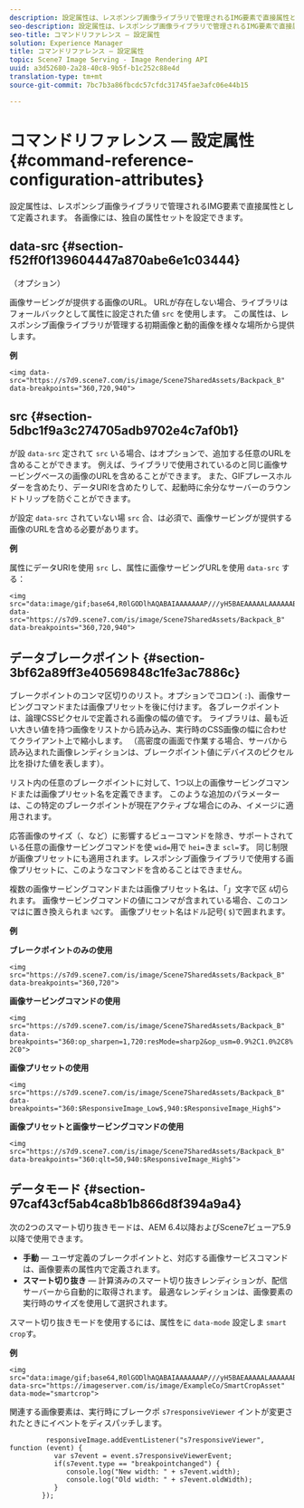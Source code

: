 ```yaml
---
description: 設定属性は、レスポンシブ画像ライブラリで管理されるIMG要素で直接属性として定義されます。 各画像には、独自の属性セットを設定できます。
seo-description: 設定属性は、レスポンシブ画像ライブラリで管理されるIMG要素で直接属性として定義されます。 各画像には、独自の属性セットを設定できます。
seo-title: コマンドリファレンス — 設定属性
solution: Experience Manager
title: コマンドリファレンス — 設定属性
topic: Scene7 Image Serving - Image Rendering API
uuid: a3d52680-2a28-40c8-9b5f-b1c252c88e4d
translation-type: tm+mt
source-git-commit: 7bc7b3a86fbcdc57cfdc31745fae3afc06e44b15

---
```



# コマンドリファレンス — 設定属性{#command-reference-configuration-attributes}

設定属性は、レスポンシブ画像ライブラリで管理されるIMG要素で直接属性として定義されます。 各画像には、独自の属性セットを設定できます。

## data-src {#section-f52ff0f139604447a870abe6e1c03444}

（オプション）

画像サービングが提供する画像のURL。 URLが存在しない場合、ライブラリはフォールバックとして属性に設定された値 `src` を使用します。 この属性は、レスポンシブ画像ライブラリが管理する初期画像と動的画像を様々な場所から提供します。

**例**

```
<img data-src="https://s7d9.scene7.com/is/image/Scene7SharedAssets/Backpack_B" data-breakpoints="360,720,940">
```

## src {#section-5dbc1f9a3c274705adb9702e4c7af0b1}

が設 `data-src` 定されて `src` いる場合、はオプションで、追加する任意のURLを含めることができます。 例えば、ライブラリで使用されているのと同じ画像サービングベースの画像のURLを含めることができます。 また、GIFプレースホルダーを含めたり、データURIを含めたりして、起動時に余分なサーバーのラウンドトリップを防ぐことができます。

が設定 `data-src` されていない場 `src` 合、は必須で、画像サービングが提供する画像のURLを含める必要があります。

**例**

属性にデータURIを使用 `src` し、属性に画像サービングURLを使用 `data-src` する：

```
<img src="data:image/gif;base64,R0lGODlhAQABAIAAAAAAAP///yH5BAEAAAAALAAAAAABAAEAAAIBRAA7" data-src="https://s7d9.scene7.com/is/image/Scene7SharedAssets/Backpack_B" data-breakpoints="360,720,940">
```

## データブレークポイント {#section-3bf62a89ff3e40569848c1fe3ac7886c}

ブレークポイントのコンマ区切りのリスト。オプションでコロン( `:`)、画像サービングコマンドまたは画像プリセットを後に付けます。 各ブレークポイントは、論理CSSピクセルで定義される画像の幅の値です。 ライブラリは、最も近い大きい値を持つ画像をリストから読み込み、実行時のCSS画像の幅に合わせてクライアント上で縮小します。 （高密度の画面で作業する場合、サーバから読み込まれた画像レンディションは、ブレークポイント値にデバイスのピクセル比を掛けた値を表します）。

リスト内の任意のブレークポイントに対して、1つ以上の画像サービングコマンドまたは画像プリセット名を定義できます。 このような追加のパラメーターは、この特定のブレークポイントが現在アクティブな場合にのみ、イメージに適用されます。

応答画像のサイズ（、など）に影響するビューコマンドを除き、サポートされている任意の画像サービングコマンドを使 `wid=`用で `hei=`きま `scl=`す。 同じ制限が画像プリセットにも適用されます。レスポンシブ画像ライブラリで使用する画像プリセットに、このようなコマンドを含めることはできません。

複数の画像サービングコマンドまたは画像プリセット名は、「」文字で区 `&`切られます。 画像サービングコマンドの値にコンマが含まれている場合、このコンマはに置き換えられま `%2C`す。 画像プリセット名はドル記号( `$`)で囲まれます。

**例**

**ブレークポイントのみの使用**

`<img src="https://s7d9.scene7.com/is/image/Scene7SharedAssets/Backpack_B" data-breakpoints="360,720">`

**画像サービングコマンドの使用**

`<img src="https://s7d9.scene7.com/is/image/Scene7SharedAssets/Backpack_B" data-breakpoints="360:op_sharpen=1,720:resMode=sharp2&op_usm=0.9%2C1.0%2C8%2C0">`

**画像プリセットの使用**

`<img src="https://s7d9.scene7.com/is/image/Scene7SharedAssets/Backpack_B" data-breakpoints="360:$ResponsiveImage_Low$,940:$ResponsiveImage_High$">`

**画像プリセットと画像サービングコマンドの使用**

`<img src="https://s7d9.scene7.com/is/image/Scene7SharedAssets/Backpack_B" data-breakpoints="360:qlt=50,940:$ResponsiveImage_High$">`

## データモード {#section-97caf43cf5ab4ca8b1b866d8f394a9a4}

次の2つのスマート切り抜きモードは、AEM 6.4以降およびScene7ビューア5.9以降で使用できます。

* **手動** — ユーザ定義のブレークポイントと、対応する画像サービスコマンドは、画像要素の属性内で定義されます。
* **スマート切り抜き** — 計算済みのスマート切り抜きレンディションが、配信サーバーから自動的に取得されます。 最適なレンディションは、画像要素の実行時のサイズを使用して選択されます。

スマート切り抜きモードを使用するには、属性をに `data-mode` 設定しま `smart crop`す。

**例**

```
<img 
src="data:image/gif;base64,R0lGODlhAQABAIAAAAAAAP///yH5BAEAAAAALAAAAAABAAEAAAIBRAA7" 
data-src="https://imageserver.com/is/image/ExampleCo/SmartCropAsset" 
data-mode="smartcrop">
```

関連する画像要素は、実行時にブレークポ `s7responsiveViewer` イントが変更されたときにイベントをディスパッチします。

```
         responsiveImage.addEventListener("s7responsiveViewer", function (event) { 
           var s7event = event.s7responsiveViewerEvent; 
           if(s7event.type == "breakpointchanged") { 
              console.log("New width: " + s7event.width); 
              console.log("Old width: " + s7event.oldWidth); 
           } 
        });
```

